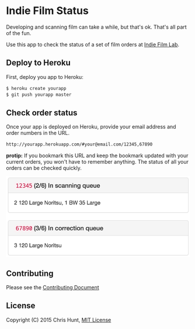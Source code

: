 # Indie Film Status

Developing and scanning film can take a while, but that's ok. That's all part
of the fun.

Use this app to check the status of a set of film orders at
[Indie Film Lab](http://indiefilmlab.com/).

## Deploy to Heroku

First, deploy you app to Heroku:

```bash
$ heroku create yourapp
$ git push yourapp master
```

## Check order status

Once your app is deployed on Heroku, provide your email address and order
numbers in the URL.

```html
http://yourapp.herokuapp.com/#your@email.com/12345,67890
```

**protip:** If you bookmark this URL and keep the bookmark updated with your
current orders, you won't have to remember anything. The status of all your
orders can be checked quickly.

![](screenshot.png)

## Contributing
Please see the [Contributing
Document](https://github.com/chrishunt/indiestatus/blob/master/CONTRIBUTING.md)

## License
Copyright (C) 2015 Chris Hunt, [MIT
License](https://github.com/chrishunt/indiestatus/blob/master/LICENSE.txt)
